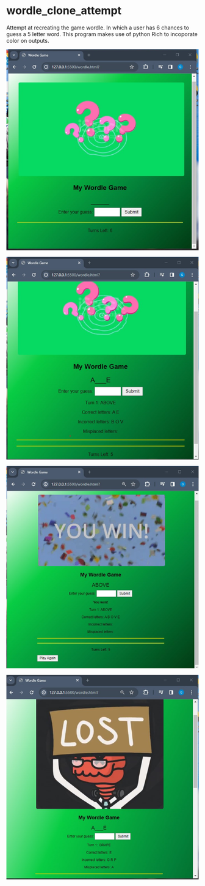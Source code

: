 # wordle_clone_attempt
Attempt at recreating the game wordle. In which a user has 6 chances to guess a 5 letter word. This program makes use of python Rich to incoporate color on outputs.

![Alt text](home.png)

![Alt text](image1.png)

![Alt text](image2.png)

![Alt text](image.png)